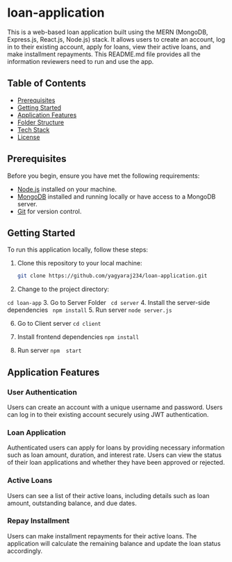 # loan-application

This is a web-based loan application built using the MERN (MongoDB, Express.js, React.js, Node.js) stack. It allows users to create an account, log in to their existing account, apply for loans, view their active loans, and make installment repayments. This README.md file provides all the information reviewers need to run and use the app.

## Table of Contents

- [Prerequisites](#prerequisites)
- [Getting Started](#getting-started)
- [Application Features](#application-features)
- [Folder Structure](#folder-structure)
- [Tech Stack](#tech-stack)
- [License](#license)

## Prerequisites

Before you begin, ensure you have met the following requirements:

- [Node.js](https://nodejs.org/) installed on your machine.
- [MongoDB](https://www.mongodb.com/) installed and running locally or have access to a MongoDB server.
- [Git](https://git-scm.com/) for version control.

## Getting Started

To run this application locally, follow these steps:

1. Clone this repository to your local machine:

   ```bash
   git clone https://github.com/yagyaraj234/loan-application.git

   ```

2. Change to the project directory:

`cd loan-app` 
3. Go to Server Folder
` cd server` 
4. Install the server-side dependencies
   ``` npm install```
5. Run server
```node server.js```

6. Go to Client server
```cd client```

7. Install frontend dependencies
```npm install```

8. Run server
```npm  start```
## Application Features
### User Authentication
Users can create an account with a unique username and password.
Users can log in to their existing account securely using JWT authentication.
### Loan Application
Authenticated users can apply for loans by providing necessary information such as loan amount, duration, and interest rate.
Users can view the status of their loan applications and whether they have been approved or rejected.
### Active Loans
Users can see a list of their active loans, including details such as loan amount, outstanding balance, and due dates.
### Repay Installment
Users can make installment repayments for their active loans.
The application will calculate the remaining balance and update the loan status accordingly.


